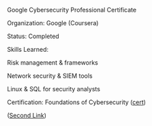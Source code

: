 Google Cybersecurity Professional Certificate

Organization: Google (Coursera)

Status: Completed

Skills Learned:

Risk management & frameworks

Network security & SIEM tools

Linux & SQL for security analysts

Certification: Foundations of Cybersecurity ([cert](https://www.credly.com/badges/83da6755-9d73-4eb2-99e3-af40310cdbbf/linked_in_profile))

([Second Link](https://coursera.org/share/3ccc23165a2ea47901982cb837b473ef))
